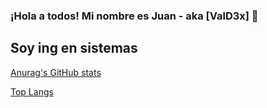 ### ¡Hola a todos! Mi nombre es Juan - aka [ValD3x] 👋

## Soy ing en sistemas

[Anurag's GitHub stats](https://github-readme-stats.vercel.app/api?username=valdex55&show_icons=true&theme=tokyonight)

[Top Langs](https://github-readme-stats.vercel.app/api/top-langs/?username=valdex55&show_icons=true&theme=tokyonight)